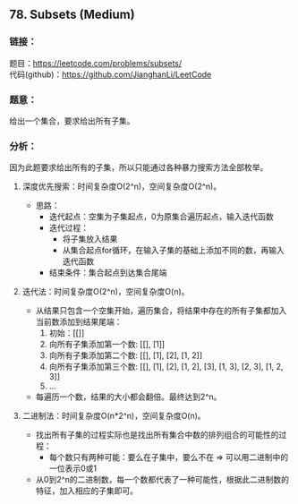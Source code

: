 ## 78. Subsets (Medium)

### **链接**：

题目：https://leetcode.com/problems/subsets/  
代码(github)：https://github.com/JianghanLi/LeetCode

### **题意**：

给出一个集合，要求给出所有子集。

### **分析**：
因为此题要求给出所有的子集，所以只能通过各种暴力搜索方法全部枚举。

1. 深度优先搜索：时间复杂度O(2^n)，空间复杂度O(2^n)。
	- 思路：
		- 迭代起点：空集为子集起点，0为原集合遍历起点，输入迭代函数
		- 迭代过程：
			- 将子集放入结果
			- 从集合起点for循环，在输入子集的基础上添加不同的数，再输入迭代函数
		- 结束条件：集合起点到达集合尾端

2. 迭代法：时间复杂度O(2^n)，空间复杂度O(n)。
	- 从结果只包含一个空集开始，遍历集合，将结果中存在的所有子集都加入当前数添加到结果尾端：
		1. 初始：[[]]
		2. 向所有子集添加第一个数: [[], [1]]
		3. 向所有子集添加第二个数: [[], [1], [2], [1, 2]]
		4. 向所有子集添加第三个数: [[], [1], [2], [1, 2], [3], [1, 3], [2, 3], [1, 2, 3]]
		5. ...
	- 每遍历一个数，结果的大小都会翻倍。最终达到2^n。
	
3. 二进制法：时间复杂度O(n*2^n)，空间复杂度O(n)。
	- 找出所有子集的过程实际也是找出所有集合中数的排列组合的可能性的过程：
		- 每个数只有两种可能：要么在子集中，要么不在 => 可以用二进制中的一位表示0或1
	- 从0到2^n的二进制数，每一个数都代表了一种可能性，根据此二进制数的特征，加入相应的子集即可。